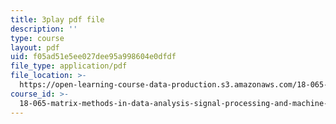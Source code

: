 ```yaml
---
title: 3play pdf file
description: ''
type: course
layout: pdf
uid: f05ad51e5ee027dee95a998604e0dfdf
file_type: application/pdf
file_location: >-
  https://open-learning-course-data-production.s3.amazonaws.com/18-065-matrix-methods-in-data-analysis-signal-processing-and-machine-learning-spring-2018/f05ad51e5ee027dee95a998604e0dfdf_hwDRfkPSXng.pdf
course_id: >-
  18-065-matrix-methods-in-data-analysis-signal-processing-and-machine-learning-spring-2018
---
```


